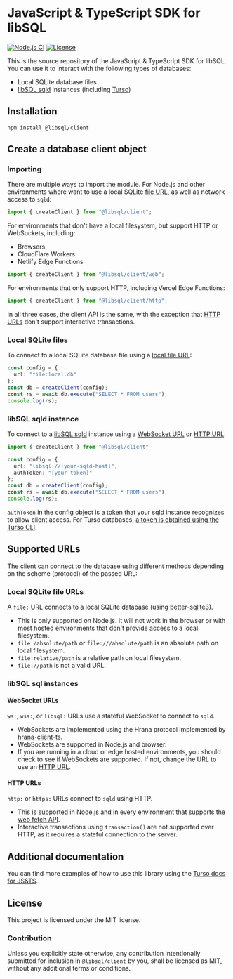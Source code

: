 # JavaScript & TypeScript SDK for libSQL

[![Node.js CI](https://github.com/libsql/libsql-client-ts/actions/workflows/ci.yaml/badge.svg)](https://github.com/libsql/libsql-client-ts/actions/workflows/ci.yaml)
[![License](https://img.shields.io/badge/license-MIT-blue)](https://github.com/libsql/libsql-client-ts/blob/main/LICENSE)

This is the source repository of the JavaScript & TypeScript SDK for libSQL. You can use it to interact with the following types of databases:

- Local SQLite database files
- [libSQL sqld] instances (including [Turso])

## Installation

```shell
npm install @libsql/client
```

## Create a database client object

### Importing

There are multiple ways to import the module. For Node.js and other environments where want to use a local SQLite [file URL](#local-sqlite-file-urls), as well as network access to `sqld`:

```typescript
import { createClient } from "@libsql/client";
```

For environments that don't have a local filesystem, but support HTTP or WebSockets, including:

- Browsers
- CloudFlare Workers
- Netlify Edge Functions

```typescript
import { createClient } from "@libsql/client/web";
```

For environments that only support HTTP, including Vercel Edge Functions:

```typescript
import { createClient } from "@libsql/client/http";
```

In all three cases, the client API is the same, with the exception that [HTTP URLs](#http-urls) don't support interactive transactions.

### Local SQLite files

To connect to a local SQLite database file using a [local file URL](#local-sqlite-file-urls):

```typescript
const config = {
  url: "file:local.db"
};
const db = createClient(config);
const rs = await db.execute("SELECT * FROM users");
console.log(rs);
```

### libSQL sqld instance

To connect to a [libSQL sqld] instance using a [WebSocket URL](#websocket-urls) or [HTTP URL](#http-urls):

```typescript
import { createClient } from "@libsql/client"

const config = {
  url: "libsql://[your-sqld-host]",
  authToken: "[your-token]"
};
const db = createClient(config);
const rs = await db.execute("SELECT * FROM users");
console.log(rs);
```

`authToken` in the config object is a token that your sqld instance recognizes to allow client access. For Turso databases, [a token is obtained using the Turso CLI][turso-cli-token].

## Supported URLs

The client can connect to the database using different methods depending on the scheme (protocol) of the passed URL:

### Local SQLite file URLs

A `file:` URL connects to a local SQLite database (using [better-sqlite3]).

- This is only supported on Node.js. It will not work in the browser or with most hosted environments that don't provide access to a local filesystem.
- `file:/absolute/path` or `file:///absolute/path` is an absolute path on local filesystem.
- `file:relative/path` is a relative path on local filesystem.
- `file://path` is not a valid URL.

### libSQL sql instances

#### WebSocket URLs

`ws:`, `wss:`, or `libsql:` URLs use a stateful WebSocket to connect to `sqld`.

- WebSockets are implemented using the Hrana protocol implemented by [hrana-client-ts].
- WebSockets are supported in Node.js and browser.
- If you are running in a cloud or edge hosted environments, you should check to see if WebSockets are supported. If not, change the URL to use an [HTTP URL](#http-urls).

#### HTTP URLs

`http:` or `https:` URLs connect to `sqld` using HTTP.

- This is supported in Node.js and in every environment that supports the [web fetch API].
- Interactive transactions using `transaction()` are not supported over HTTP, as it requires a stateful connection to the server.

## Additional documentation

You can find more examples of how to use this library using the [Turso docs for JS&TS][turso-js-ts].

## License

This project is licensed under the MIT license.

### Contribution

Unless you explicitly state otherwise, any contribution intentionally submitted for inclusion in `@libsql/client` by you, shall be licensed as MIT, without any additional terms or conditions.


[Turso]: https://docs.turso.tech
[libSQL sqld]: https://github.com/libsql/sqld
[turso-cli-token]: https://docs.turso.tech/reference/turso-cli#authentication-tokens-for-client-access
[better-sqlite3]: https://github.com/WiseLibs/better-sqlite3
[hrana-client-ts]: https://github.com/libsql/hrana-client-ts
[web fetch API]: https://developer.mozilla.org/en-US/docs/Web/API/Fetch_API
[turso-js-ts]: https://docs.turso.tech/reference/client-access/javascript-typescript-sdk
